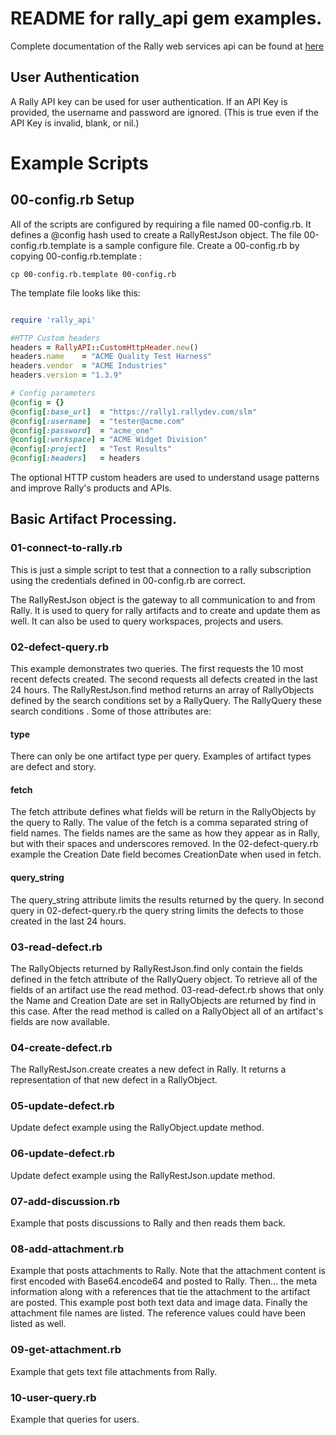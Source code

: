 # README for rally_api gem examples.

Complete documentation of the Rally web services api can be found at [here](https://rally1.rallydev.com/slm/doc/webservice/)

## User Authentication
A Rally API key can be used for user authentication. If an API Key is provided, the username and password are ignored. (This is true even if the API Key is invalid, blank, or nil.)


# Example Scripts

## 00-config.rb Setup
All of the scripts are configured by requiring a file named 00-config.rb.  It
defines a @config hash used to create a RallyRestJson object. The file
00-config.rb.template is a sample configure file.  Create a 00-config.rb by copying
00-config.rb.template :

```
cp 00-config.rb.template 00-config.rb
```

The template file looks like this:

```ruby

require 'rally_api'

#HTTP Custom headers
headers = RallyAPI::CustomHttpHeader.new()
headers.name    = "ACME Quality Test Harness"
headers.vendor  = "ACME Industries"
headers.version = "1.3.9"

# Config parameters
@config = {}
@config[:base_url]  = "https://rally1.rallydev.com/slm"
@config[:username]  = "tester@acme.com"
@config[:password]  = "acme_one"
@config[:workspace] = "ACME Widget Division"
@config[:project]   = "Test Results"
@config[:headers]   = headers

```

The optional HTTP custom headers are used to
understand usage patterns and improve Rally's products and APIs.

## Basic Artifact Processing.

### 01-connect-to-rally.rb
This is just a simple script to test that a connection to a
rally subscription using the credentials defined in 00-config.rb
are correct.

The RallyRestJson object is the gateway to all communication to and from
Rally. It is used to query for rally artifacts and to create and update them
as well.  It can also be used to query workspaces, projects and users.

### 02-defect-query.rb
This example demonstrates two queries.  The first requests the 10 most recent defects created.
The second requests all defects created in the last 24 hours. The RallyRestJson.find method
returns an array of RallyObjects defined by the search conditions set by a RallyQuery. The RallyQuery
these search conditions .  Some of those attributes are:

#### type
There can only be one artifact type per query.  Examples of artifact types are defect and story.

#### fetch
The fetch attribute defines what fields will be return in the RallyObjects by the query to Rally.
The value of the fetch is a comma separated string of field names. The fields names
are the same as how they appear as in Rally, but with their spaces and underscores removed.
In the 02-defect-query.rb example the Creation Date field becomes CreationDate when
used in fetch.

#### query_string
The query_string attribute limits the results returned by the query.  In second query in 02-defect-query.rb the
query string limits the defects to those created in the last 24 hours.

### 03-read-defect.rb
The RallyObjects returned by RallyRestJson.find only contain the fields defined in
the fetch attribute of the RallyQuery object. To retrieve all of the fields of
an artifact use the read method.  03-read-defect.rb shows that only the Name and
Creation Date are set in RallyObjects are returned by find in this case.  After
the read method is called on a RallyObject all of an artifact's fields are now available.

### 04-create-defect.rb
The RallyRestJson.create creates a new defect in Rally. It returns a representation of
that new defect in a RallyObject.

### 05-update-defect.rb
Update defect example using the RallyObject.update method.

### 06-update-defect.rb
Update defect example using the RallyRestJson.update method.

### 07-add-discussion.rb
Example that posts discussions to Rally and then reads them back.

### 08-add-attachment.rb
Example that posts attachments to Rally.  Note that the attachment content is first encoded with Base64.encode64
and posted to Rally.  Then... the meta information along with a references that tie the attachment to the
artifact are posted.  This example post both text data and image data. Finally the attachment file names
are listed. The reference values could have been listed as well.

### 09-get-attachment.rb
Example that gets text file attachments from Rally.

### 10-user-query.rb
Example that queries for users.




